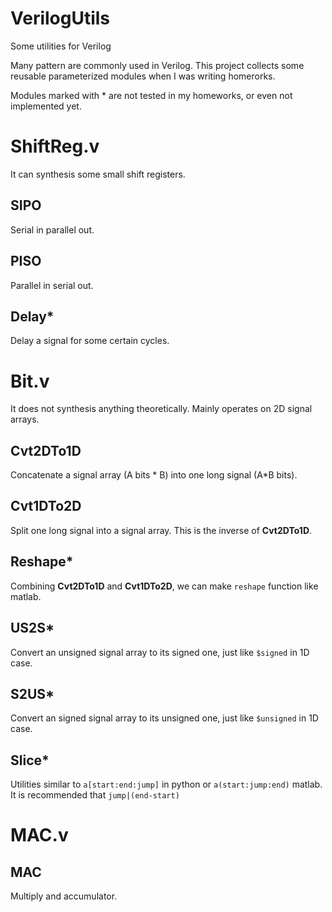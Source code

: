 # VerilogUtils

Some utilities for Verilog

Many pattern are commonly used in Verilog.
This project collects some reusable parameterized modules when I was writing homerorks.

Modules marked with \* are not tested in my homeworks, or even not implemented yet.

# ShiftReg.v
It can synthesis some small shift registers.

## SIPO
Serial in parallel out.

## PISO
Parallel in serial out.

## Delay\*
Delay a signal for some certain cycles.

# Bit.v
It does not synthesis anything theoretically.
Mainly operates on 2D signal arrays.

## Cvt2DTo1D
Concatenate a signal array (A bits \* B) into one long signal (A\*B bits).

## Cvt1DTo2D
Split one long signal into a signal array.
This is the inverse of **Cvt2DTo1D**.

## Reshape\*
Combining **Cvt2DTo1D** and **Cvt1DTo2D**, we can make `reshape` function like matlab.

## US2S\*
Convert an unsigned signal array to its signed one, just like `$signed` in 1D case.

## S2US\*
Convert an signed signal array to its unsigned one, just like `$unsigned` in 1D case.

## Slice\*
Utilities similar to `a[start:end:jump]` in python or `a(start:jump:end)` matlab.
It is recommended that `jump|(end-start)`

# MAC.v
## MAC
Multiply and accumulator.
